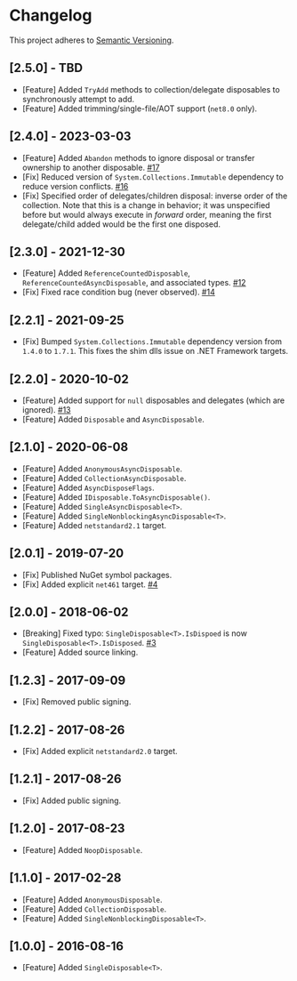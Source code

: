 # Changelog
This project adheres to [Semantic Versioning](https://semver.org/spec/v2.0.0.html).

## [2.5.0] - TBD
- [Feature] Added `TryAdd` methods to collection/delegate disposables to synchronously attempt to add.
- [Feature] Added trimming/single-file/AOT support (`net8.0` only).

## [2.4.0] - 2023-03-03
- [Feature] Added `Abandon` methods to ignore disposal or transfer ownership to another disposable. [#17](https://github.com/StephenCleary/Disposables/issues/17)
- [Fix] Reduced version of `System.Collections.Immutable` dependency to reduce version conflicts. [#16](https://github.com/StephenCleary/Disposables/issues/16)
- [Fix] Specified order of delegates/children disposal: inverse order of the collection. Note that this is a change in behavior; it was unspecified before but would always execute in *forward* order, meaning the first delegate/child added would be the first one disposed.

## [2.3.0] - 2021-12-30

- [Feature] Added `ReferenceCountedDisposable`, `ReferenceCountedAsyncDisposable`, and associated types. [#12](https://github.com/StephenCleary/Disposables/issues/12)
- [Fix] Fixed race condition bug (never observed). [#14](https://github.com/StephenCleary/Disposables/issues/14)

## [2.2.1] - 2021-09-25
- [Fix] Bumped `System.Collections.Immutable` dependency version from `1.4.0` to `1.7.1`. This fixes the shim dlls issue on .NET Framework targets.

## [2.2.0] - 2020-10-02
- [Feature] Added support for `null` disposables and delegates (which are ignored). [#13](https://github.com/StephenCleary/Disposables/issues/13)
- [Feature] Added `Disposable` and `AsyncDisposable`.

## [2.1.0] - 2020-06-08
- [Feature] Added `AnonymousAsyncDisposable`.
- [Feature] Added `CollectionAsyncDisposable`.
- [Feature] Added `AsyncDisposeFlags`.
- [Feature] Added `IDisposable.ToAsyncDisposable()`.
- [Feature] Added `SingleAsyncDisposable<T>`.
- [Feature] Added `SingleNonblockingAsyncDisposable<T>`.
- [Feature] Added `netstandard2.1` target.

## [2.0.1] - 2019-07-20
- [Fix] Published NuGet symbol packages.
- [Fix] Added explicit `net461` target. [#4](https://github.com/StephenCleary/Disposables/issues/4)

## [2.0.0] - 2018-06-02
- [Breaking] Fixed typo: `SingleDisposable<T>.IsDispoed` is now `SingleDisposable<T>.IsDisposed`. [#3](https://github.com/StephenCleary/Disposables/issues/3)
- [Feature] Added source linking.

## [1.2.3] - 2017-09-09
- [Fix] Removed public signing.

## [1.2.2] - 2017-08-26
- [Fix] Added explicit `netstandard2.0` target.

## [1.2.1] - 2017-08-26
- [Fix] Added public signing.

## [1.2.0] - 2017-08-23
- [Feature] Added `NoopDisposable`.

## [1.1.0] - 2017-02-28
- [Feature] Added `AnonymousDisposable`.
- [Feature] Added `CollectionDisposable`.
- [Feature] Added `SingleNonblockingDisposable<T>`.

## [1.0.0] - 2016-08-16
- [Feature] Added `SingleDisposable<T>`.
